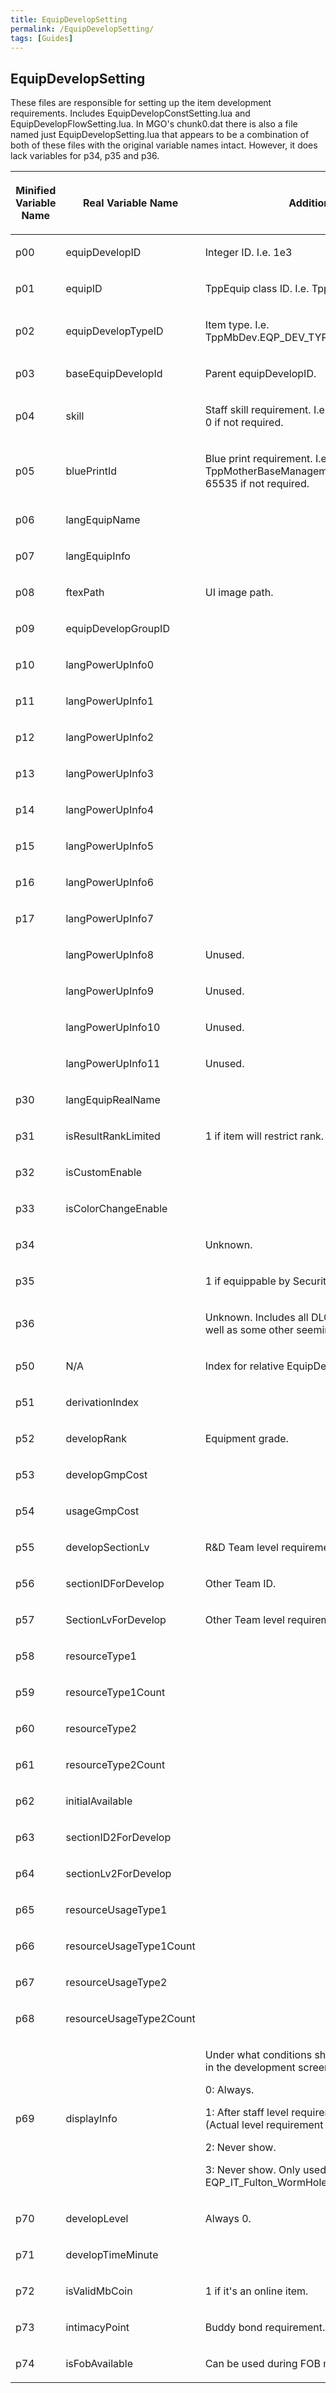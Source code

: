 ```yaml
---
title: EquipDevelopSetting
permalink: /EquipDevelopSetting/
tags: [Guides]
---
```


## EquipDevelopSetting

These files are responsible for setting up the item development
requirements. Includes EquipDevelopConstSetting.lua and
EquipDevelopFlowSetting.lua. In MGO's chunk0.dat there is also a file
named just EquipDevelopSetting.lua that appears to be a combination of
both of these files with the original variable names intact. However, it
does lack variables for p34, p35 and p36.

<table>
<thead>
<tr class="header">
<th><p>Minified Variable Name</p></th>
<th><p>Real Variable Name</p></th>
<th><p>Additional Info</p></th>
</tr>
</thead>
<tbody>
<tr class="odd">
<td><p>p00</p></td>
<td><p>equipDevelopID</p></td>
<td><p>Integer ID. I.e. 1e3</p></td>
</tr>
<tr class="even">
<td><p>p01</p></td>
<td><p>equipID</p></td>
<td><p>TppEquip class ID. I.e. TppEquip.EQP_WP_10101</p></td>
</tr>
<tr class="odd">
<td><p>p02</p></td>
<td><p>equipDevelopTypeID</p></td>
<td><p>Item type. I.e. TppMbDev.EQP_DEV_TYPE_Handgun</p></td>
</tr>
<tr class="even">
<td><p>p03</p></td>
<td><p>baseEquipDevelopId</p></td>
<td><p>Parent equipDevelopID.</p></td>
</tr>
<tr class="odd">
<td><p>p04</p></td>
<td><p>skill</p></td>
<td><p>Staff skill requirement. I.e. "SuppressorEngineer." 0 if not required.</p></td>
</tr>
<tr class="even">
<td><p>p05</p></td>
<td><p>bluePrintId</p></td>
<td><p>Blue print requirement. I.e. TppMotherBaseManagementConst.DESIGN_2000. 65535 if not required.</p></td>
</tr>
<tr class="odd">
<td><p>p06</p></td>
<td><p>langEquipName</p></td>
<td></td>
</tr>
<tr class="even">
<td><p>p07</p></td>
<td><p>langEquipInfo</p></td>
<td></td>
</tr>
<tr class="odd">
<td><p>p08</p></td>
<td><p>ftexPath</p></td>
<td><p>UI image path.</p></td>
</tr>
<tr class="even">
<td><p>p09</p></td>
<td><p>equipDevelopGroupID</p></td>
<td></td>
</tr>
<tr class="odd">
<td><p>p10</p></td>
<td><p>langPowerUpInfo0</p></td>
<td></td>
</tr>
<tr class="even">
<td><p>p11</p></td>
<td><p>langPowerUpInfo1</p></td>
<td></td>
</tr>
<tr class="odd">
<td><p>p12</p></td>
<td><p>langPowerUpInfo2</p></td>
<td></td>
</tr>
<tr class="even">
<td><p>p13</p></td>
<td><p>langPowerUpInfo3</p></td>
<td></td>
</tr>
<tr class="odd">
<td><p>p14</p></td>
<td><p>langPowerUpInfo4</p></td>
<td></td>
</tr>
<tr class="even">
<td><p>p15</p></td>
<td><p>langPowerUpInfo5</p></td>
<td></td>
</tr>
<tr class="odd">
<td><p>p16</p></td>
<td><p>langPowerUpInfo6</p></td>
<td></td>
</tr>
<tr class="even">
<td><p>p17</p></td>
<td><p>langPowerUpInfo7</p></td>
<td></td>
</tr>
<tr class="odd">
<td></td>
<td><p>langPowerUpInfo8</p></td>
<td><p>Unused.</p></td>
</tr>
<tr class="even">
<td></td>
<td><p>langPowerUpInfo9</p></td>
<td><p>Unused.</p></td>
</tr>
<tr class="odd">
<td></td>
<td><p>langPowerUpInfo10</p></td>
<td><p>Unused.</p></td>
</tr>
<tr class="even">
<td></td>
<td><p>langPowerUpInfo11</p></td>
<td><p>Unused.</p></td>
</tr>
<tr class="odd">
<td><p>p30</p></td>
<td><p>langEquipRealName</p></td>
<td></td>
</tr>
<tr class="even">
<td><p>p31</p></td>
<td><p>isResultRankLimited</p></td>
<td><p>1 if item will restrict rank.</p></td>
</tr>
<tr class="odd">
<td><p>p32</p></td>
<td><p>isCustomEnable</p></td>
<td></td>
</tr>
<tr class="even">
<td><p>p33</p></td>
<td><p>isColorChangeEnable</p></td>
<td></td>
</tr>
<tr class="odd">
<td><p>p34</p></td>
<td><p><Name Missing/Unknown></p></td>
<td><p>Unknown.</p></td>
</tr>
<tr class="even">
<td><p>p35</p></td>
<td><p><Name Missing/Unknown></p></td>
<td><p>1 if equippable by Security Team staff.</p></td>
</tr>
<tr class="odd">
<td><p>p36</p></td>
<td><p><Name Missing/Unknown></p></td>
<td><p>Unknown. Includes all DLC and unusable items. As well as some other seemingly random items.</p></td>
</tr>
<tr class="even">
<td><p>p50</p></td>
<td><p>N/A</p></td>
<td><p>Index for relative EquipDevelopConstSetting.</p></td>
</tr>
<tr class="odd">
<td><p>p51</p></td>
<td><p>derivationIndex</p></td>
<td></td>
</tr>
<tr class="even">
<td><p>p52</p></td>
<td><p>developRank</p></td>
<td><p>Equipment grade.</p></td>
</tr>
<tr class="odd">
<td><p>p53</p></td>
<td><p>developGmpCost</p></td>
<td></td>
</tr>
<tr class="even">
<td><p>p54</p></td>
<td><p>usageGmpCost</p></td>
<td></td>
</tr>
<tr class="odd">
<td><p>p55</p></td>
<td><p>developSectionLv</p></td>
<td><p>R&amp;D Team level requirement.</p></td>
</tr>
<tr class="even">
<td><p>p56</p></td>
<td><p>sectionIDForDevelop</p></td>
<td><p>Other Team ID.</p></td>
</tr>
<tr class="odd">
<td><p>p57</p></td>
<td><p>SectionLvForDevelop</p></td>
<td><p>Other Team level requirement.</p></td>
</tr>
<tr class="even">
<td><p>p58</p></td>
<td><p>resourceType1</p></td>
<td></td>
</tr>
<tr class="odd">
<td><p>p59</p></td>
<td><p>resourceType1Count</p></td>
<td></td>
</tr>
<tr class="even">
<td><p>p60</p></td>
<td><p>resourceType2</p></td>
<td></td>
</tr>
<tr class="odd">
<td><p>p61</p></td>
<td><p>resourceType2Count</p></td>
<td></td>
</tr>
<tr class="even">
<td><p>p62</p></td>
<td><p>initialAvailable</p></td>
<td></td>
</tr>
<tr class="odd">
<td><p>p63</p></td>
<td><p>sectionID2ForDevelop</p></td>
<td></td>
</tr>
<tr class="even">
<td><p>p64</p></td>
<td><p>sectionLv2ForDevelop</p></td>
<td></td>
</tr>
<tr class="odd">
<td><p>p65</p></td>
<td><p>resourceUsageType1</p></td>
<td></td>
</tr>
<tr class="even">
<td><p>p66</p></td>
<td><p>resourceUsageType1Count</p></td>
<td></td>
</tr>
<tr class="odd">
<td><p>p67</p></td>
<td><p>resourceUsageType2</p></td>
<td></td>
</tr>
<tr class="even">
<td><p>p68</p></td>
<td><p>resourceUsageType2Count</p></td>
<td></td>
</tr>
<tr class="odd">
<td><p>p69</p></td>
<td><p>displayInfo</p></td>
<td><p>Under what conditions should this item be shown in the development screen.</p>
<p>0: Always.</p>
<p>1: After staff level requirement has been met. (Actual level requirement is unknown.)</p>
<p>2: Never show.</p>
<p>3: Never show. Only used on EQP_IT_Fulton_WormHole entries.</p></td>
</tr>
<tr class="even">
<td><p>p70</p></td>
<td><p>developLevel</p></td>
<td><p>Always 0.</p></td>
</tr>
<tr class="odd">
<td><p>p71</p></td>
<td><p>developTimeMinute</p></td>
<td></td>
</tr>
<tr class="even">
<td><p>p72</p></td>
<td><p>isValidMbCoin</p></td>
<td><p>1 if it's an online item.</p></td>
</tr>
<tr class="odd">
<td><p>p73</p></td>
<td><p>intimacyPoint</p></td>
<td><p>Buddy bond requirement.</p></td>
</tr>
<tr class="even">
<td><p>p74</p></td>
<td><p>isFobAvailable</p></td>
<td><p>Can be used during FOB missions.</p></td>
</tr>
</tbody>
</table>